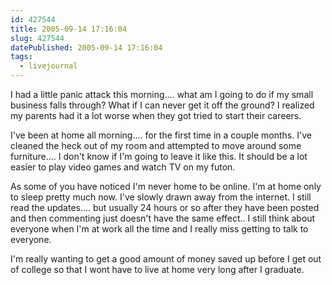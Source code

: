 ```yaml
---
id: 427544
title: 2005-09-14 17:16:04
slug: 427544
datePublished: 2005-09-14 17:16:04
tags:
  - livejournal
---
```


I had a little panic attack this morning.... what am I going to do if my small business falls through? What if I can never get it off the ground? I realized my parents had it a lot worse when they got tried to start their careers.

I've been at home all morning.... for the first time in a couple months. I've cleaned the heck out of my room and attempted to move around some furniture.... I don't know if I'm going to leave it like this. It should be a lot easier to play video games and watch TV on my futon.

As some of you have noticed I'm never home to be online. I'm at home only to sleep pretty much now. I've slowly drawn away from the internet. I still read the updates.... but usually 24 hours or so after they have been posted and then commenting just doesn't have the same effect.. I still think about everyone when I'm at work all the time and I really miss getting to talk to everyone.

I'm really wanting to get a good amount of money saved up before I get out of college so that I wont have to live at home very long after I graduate.
